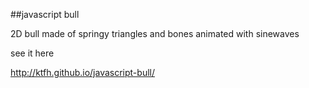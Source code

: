 ##javascript bull

2D bull made of springy triangles and bones animated with sinewaves

see it here

http://ktfh.github.io/javascript-bull/